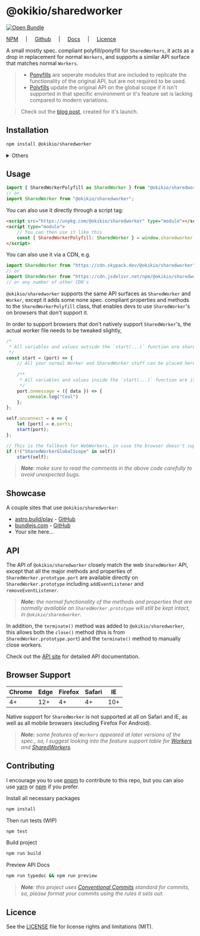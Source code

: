 # @okikio/sharedworker

[![Open Bundle](https://bundlejs.com/badge-light.svg)](https://bundlejs.com/?q=@okikio/sharedworker&bundle)

[NPM](https://www.npmjs.com/package/@okikio/sharedworker) <span style="padding-inline: 1rem">|</span> [Github](https://github.com/okikio/sharedworker#readme) <span style="padding-inline: 1rem">|</span> [Docs](https://sharedworker.okikio.dev) <span style="padding-inline: 1rem">|</span> [Licence](./LICENSE)  


A small mostly spec. compliant polyfill/ponyfill for `SharedWorkers`, it acts as a drop in replacement for normal `Workers`, and supports a similar API surface that matches normal `Workers`.

> * [Ponyfills](https://github.com/sindresorhus/ponyfill) are seperate modules that are included to replicate the functionality of the original API, but are not required to be used.
> * [Polyfills](https://developer.mozilla.org/en-US/docs/Glossary/Polyfill) update the original API on the global scope if it isn't supported in that specific environment or it's feature set is lacking compared to modern variations.

> Check out the [blog post](https://blog.okikio.dev/sharedworker), created for it's launch. 

## Installation
```bash
npm install @okikio/sharedworker
```

<details>
    <summary>Others</summary>

```bash
yarn add @okikio/sharedworker
```

or 

```bash
pnpm install @okikio/sharedworker
```
</details>

## Usage

```ts
import { SharedWorkerPolyfill as SharedWorker } from "@okikio/sharedworker";
// or 
import SharedWorker from "@okikio/sharedworker";
```

You can also use it directly through a script tag:
```html
<script src="https://unpkg.com/@okikio/sharedworker" type="module"></script>
<script type="module">
    // You can then use it like this
    const { SharedWorkerPolyfill: SharedWorker } = window.sharedworker; 
</script>
```

You can also use it via a CDN, e.g.
```ts
import SharedWorker from "https://cdn.skypack.dev/@okikio/sharedworker";
// or 
import SharedWorker from "https://cdn.jsdelivr.net/npm/@okikio/sharedworker";
// or any number of other CDN's
```

`@okikio/sharedworker` supports the same API surfaces as `SharedWorker` and `Worker`, except it adds some none spec. compliant properties and methods to the `SharedWorkerPolyfill` class, that enables devs to use `SharedWorker`'s on browsers that don't support it.

In order to support browsers that don't natively support `SharedWorker`'s, the actual worker file needs to be tweaked slightly,

```ts
/* 
 * All variables and values outside the `start(...)` function are shared between all pages, this behavior can cause unexpected bugs if you're not careful
 */
const start = (port) => {
    // All your normal Worker and SharedWorker stuff can be placed here and should just work, with no extra setup required 
    
    /** 
     * All variables and values inside the `start(...)` function are isolated to each page, and will be allocated seperately per page. 
     */
    port.onmessage = ({ data }) => {
        console.log("Cool")
    };
};

self.onconnect = e => {
    let [port] = e.ports;
    start(port);
};

// This is the fallback for WebWorkers, in case the browser doesn't support SharedWorkers natively
if (!("SharedWorkerGlobalScope" in self)) 
    start(self);
```

> _**Note**: make sure to read the comments in the above code carefully to avoid unexpected bugs._

## Showcase

A couple sites that use `@okikio/sharedworker`:
* [astro.build/play](https://astro.build/play) - [GitHub](https://github.com/snowpackjs/astro-repl)
* [bundlejs.com](https://bundlejs.com) - [GitHub](https://github.com/okikio/bundle)
* Your site here...

## API

The API of `@okikio/sharedworker` closely match the web `SharedWorker` API, except that all the major methods and properties of `SharedWorker.prototype.port` are available directly on `SharedWorker.prototype` including `addEventListener` and `removeEventListener`. 

> _**Note:** the normal functionality of the methods and properties that are normally available on `SharedWorker.prototype` will still be kept intact, in `@okikio/sharedworker`._ 

In addition, the `terminate()` method was added to `@okikio/sharedworker`, this allows both the `close()` method (this is from `SharedWorker.prototype.port`) and the `terminate()` method to manually close workers. 

Check out the [API site](https://sharedworker.okikio.dev) for detailed API documentation.

## Browser Support

| Chrome | Edge | Firefox | Safari | IE  |
| ------ | ---- | ------- | ------ | --- |
| 4+     | 12+  | 4+      | 4+     | 10+ |

Native support for `SharedWorker` is not supported at all on Safari and IE, as well as all mobile browsers (excluding Firefox For Android).

> _**Note:** some features of `Workers` appeared at later versions of the spec., so, I suggest looking into the feature support table for [Workers](https://developer.mozilla.org/en-US/docs/Web/API/Worker#browser_compatibility) and [SharedWorkers](https://developer.mozilla.org/en-US/docs/Web/API/SharedWorker#browser_compatibility)._ 


## Contributing

I encourage you to use [pnpm](https://pnpm.io/configuring) to contribute to this repo, but you can also use [yarn](https://classic.yarnpkg.com/lang/en/) or [npm](https://npmjs.com) if you prefer.

Install all necessary packages
```bash
npm install
```

Then run tests (WIP)
```bash
npm test
```

Build project 
```bash
npm run build
```

Preview API Docs
```bash
npm run typedoc && npm run preview
```

> _**Note**: this project uses [Conventional Commits](https://www.conventionalcommits.org/en/v1.0.0/) standard for commits, so, please format your commits using the rules it sets out._

## Licence
See the [LICENSE](./LICENSE) file for license rights and limitations (MIT).
